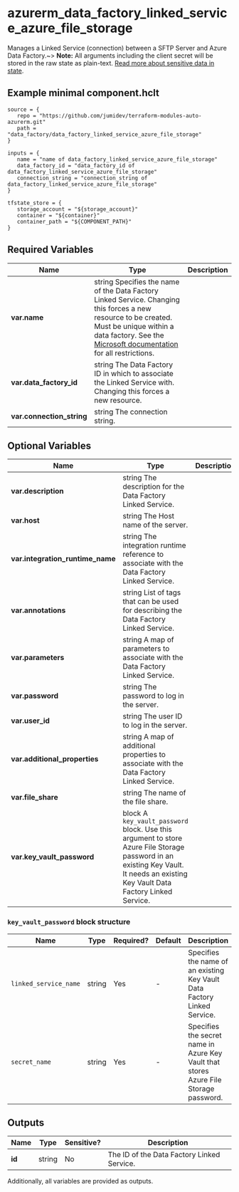 # azurerm_data_factory_linked_service_azure_file_storage

Manages a Linked Service (connection) between a SFTP Server and Azure Data Factory.~> **Note:** All arguments including the client secret will be stored in the raw state as plain-text. [Read more about sensitive data in state](/docs/state/sensitive-data.html).

## Example minimal component.hclt

```hcl
source = {
   repo = "https://github.com/jumidev/terraform-modules-auto-azurerm.git" 
   path = "data_factory/data_factory_linked_service_azure_file_storage" 
}

inputs = {
   name = "name of data_factory_linked_service_azure_file_storage" 
   data_factory_id = "data_factory_id of data_factory_linked_service_azure_file_storage" 
   connection_string = "connection_string of data_factory_linked_service_azure_file_storage" 
}

tfstate_store = {
   storage_account = "${storage_account}" 
   container = "${container}" 
   container_path = "${COMPONENT_PATH}" 
}

```

## Required Variables

| Name | Type |  Description |
| ---- | --------- |  ----------- |
| **var.name** | string  Specifies the name of the Data Factory Linked Service. Changing this forces a new resource to be created. Must be unique within a data factory. See the [Microsoft documentation](https://docs.microsoft.com/azure/data-factory/naming-rules) for all restrictions. | 
| **var.data_factory_id** | string  The Data Factory ID in which to associate the Linked Service with. Changing this forces a new resource. | 
| **var.connection_string** | string  The connection string. | 

## Optional Variables

| Name | Type |  Description |
| ---- | --------- |  ----------- |
| **var.description** | string  The description for the Data Factory Linked Service. | 
| **var.host** | string  The Host name of the server. | 
| **var.integration_runtime_name** | string  The integration runtime reference to associate with the Data Factory Linked Service. | 
| **var.annotations** | string  List of tags that can be used for describing the Data Factory Linked Service. | 
| **var.parameters** | string  A map of parameters to associate with the Data Factory Linked Service. | 
| **var.password** | string  The password to log in the server. | 
| **var.user_id** | string  The user ID to log in the server. | 
| **var.additional_properties** | string  A map of additional properties to associate with the Data Factory Linked Service. | 
| **var.file_share** | string  The name of the file share. | 
| **var.key_vault_password** | block  A `key_vault_password` block. Use this argument to store Azure File Storage password in an existing Key Vault. It needs an existing Key Vault Data Factory Linked Service. | 

### `key_vault_password` block structure

| Name | Type | Required? | Default | Description |
| ---- | ---- | --------- | ------- | ----------- |
| `linked_service_name` | string | Yes | - | Specifies the name of an existing Key Vault Data Factory Linked Service. |
| `secret_name` | string | Yes | - | Specifies the secret name in Azure Key Vault that stores Azure File Storage password. |



## Outputs

| Name | Type | Sensitive? | Description |
| ---- | ---- | --------- | --------- |
| **id** | string | No  | The ID of the Data Factory Linked Service. | 

Additionally, all variables are provided as outputs.
